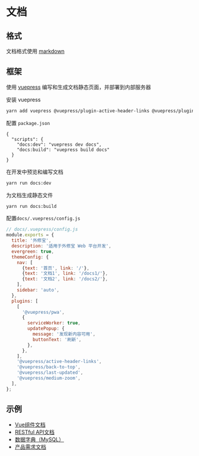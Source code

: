 # 文档

## 格式

文档格式使用 [markdown](https://daringfireball.net/projects/markdown/syntax)

## 框架
使用 [vuepress](https://vuepress.vuejs.org/zh/) 编写和生成文档静态页面，并部署到内部服务器

安装 vuepress

```bash
yarn add vuepress @vuepress/plugin-active-header-links @vuepress/plugin-back-to-top @vuepress/plugin-medium-zoom @vuepress/plugin-pwa -D
```

配置 `package.json`

```json{3,4}
{
  "scripts": {
    "docs:dev": "vuepress dev docs",
    "docs:build": "vuepress build docs"
  }
}
```

在开发中预览和编写文档

```bash
yarn run docs:dev
```

为文档生成静态文件

```bash
yarn run docs:build
```

配置`docs/.vuepress/config.js`

```js
// docs/.vuepress/config.js
module.exports = {
  title: '外修宝',
  description: '适用于外修宝 Web 平台开发',
  evergreen: true,
  themeConfig: {
    nav: [
      {text: '首页', link: '/'},
      {text: '文档1', link: '/docs1/'},
      {text: '文档2', link: '/docs2/'},
    ],
    sidebar: 'auto',
  },
  plugins: [
    [
      '@vuepress/pwa',
      {
        serviceWorker: true,
        updatePopup: {
          message: '发现新内容可用',
          buttonText: '刷新',
        },
      },
    ],
    '@vuepress/active-header-links',
    '@vuepress/back-to-top',
    '@vuepress/last-updated',
    '@vuepress/medium-zoom',
  ],
};
```

## 示例

- [Vue组件文档](example/vue-components/README.md)
- [RESTful API文档](example/restful-api/README.md)
- [数据字典（MySQL）](example/data-dictionary-mysql/README.md)
- [产品需求文档](example/product-requirements-document/README.md)
